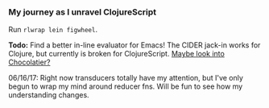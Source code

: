 ### My journey as I unravel ClojureScript

Run `rlwrap lein figwheel`.

**Todo:** Find a better in-line evaluator for Emacs! The CIDER jack-in works for Clojure, but currently is broken for ClojureScript. [Maybe look into Chocolatier?](https://www.youtube.com/watch?v=ImsbAiDoEk8)

06/16/17: Right now transducers totally have my attention, but I've only begun to wrap my mind around reducer fns. Will be fun to see how my understanding changes.
